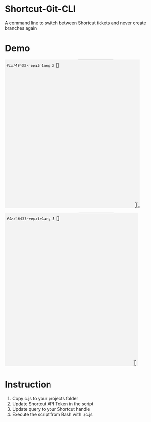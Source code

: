 # Shortcut-Git-CLI
A command line to switch between Shortcut tickets and never create branches again

# Demo

![](https://github.com/tomaszs/Shortcut-Git-CLI/blob/main/save.gif?raw=true)

![](https://github.com/tomaszs/Shortcut-Git-CLI/blob/main/switch.gif?raw=true)

# Instruction

1) Copy c.js to your projects folder
2) Update Shortcut API Token in the script
3) Update query to your Shortcut handle
4) Execute the script from Bash with ./c.js
